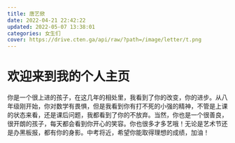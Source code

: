 ```yaml
---
title: 唐艺俽
date: 2022-04-21 22:42:22
updated: 2022-05-07 13:38:01
categories: 女生们
cover: https://drive.cten.ga/api/raw/?path=/image/letter/t.png
---
```

# 欢迎来到我的个人主页
你是一个很上进的孩子，在这几年的相处里，我看到了你的改变，你的进步。从八年级刚开始，你对数学有畏惧，但是我看到你有打不死的小强的精神，不管是上课的状态来看，还是课后问题，我都看到了你的不放弃。当然，你也是一个很善良，很开朗的孩子，每天都会看到你开心的笑容。你也很多才多艺哦！无论是艺术节还是办黑板报，都有你的身影。中考将近，希望你能取得理想的成绩，加油！
